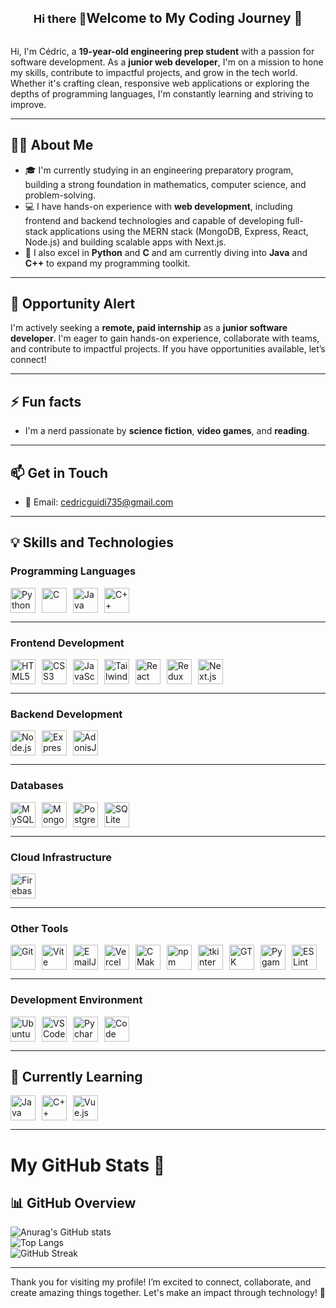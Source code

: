 <div style="display: flex; justify-content: center; align-items: center;">
<h1 style="text-align: center; font-size: 18px">Hi there 👋</h1>
<h2 style="text-align: center;">Welcome to My Coding Journey 🚀</h2>
</div>

Hi, I'm Cédric, a **19-year-old engineering prep student** with a passion for software development. As a **junior web developer**, I'm on a mission to hone my skills, contribute to impactful projects, and grow in the tech world. Whether it's crafting clean, responsive web applications or exploring the depths of programming languages, I'm constantly learning and striving to improve.

---

## 🧑‍💻 About Me

- 🎓 I'm currently studying in an engineering preparatory program, building a strong foundation in mathematics, computer science, and problem-solving.
- 💻 I have hands-on experience with **web development**, including frontend and backend technologies and capable of developing full-stack applications using the MERN stack (MongoDB, Express, React, Node.js) and building scalable apps with Next.js.
- 🐍 I also excel in **Python** and **C** and am currently diving into **Java** and **C++** to expand my programming toolkit.

---

## 🌟 Opportunity Alert

I'm actively seeking a **remote, paid internship** as a **junior software developer**. I'm eager to gain hands-on experience, collaborate with teams, and contribute to impactful projects. If you have opportunities available, let’s connect!

---

## ⚡ Fun facts

- I'm a nerd passionate by **science fiction**, **video games**, and **reading**.

---

## 📫 Get in Touch

- 📧 Email: cedricguidi735@gmail.com
<!-- - [![LinkedIn](https://img.shields.io/badge/LinkedIn-0077B5?logo=linkedin&logoColor=white&style=for-the-badge)](https://linkedin.com/in/yourprofile)
- [![Portfolio](https://img.shields.io/badge/Portfolio-000000?logo=firefox&logoColor=white&style=for-the-badge)](https://yourportfolio.com) -->

---

## 💡 Skills and Technologies


### **Programming Languages**

<div style="display: flex; flex-wrap: wrap; gap: 10px;">  
<img src="https://img.shields.io/badge/Python-3776AB?style=flat&logo=python&logoColor=white&labelColor=FFD43B&color=blue" alt="Python" height="40">  
<img src="https://img.shields.io/badge/C-A8B9CC?style=flat&logo=c&logoColor=black&labelColor=white&color=skyblue" alt="C" height="40">  
<img src="https://img.shields.io/badge/Java-007396?style=flat&logo=oracle&logoColor=white&labelColor=red&color=orange" alt="Java" height="40">  
<img src="https://img.shields.io/badge/C++-00599C?style=flat&logo=cplusplus&logoColor=white&labelColor=black&color=purple" alt="C++" height="40">  
</div>

---

### **Frontend Development**

<div style="display: flex; flex-wrap: wrap; gap: 10px;">  
<img src="https://img.shields.io/badge/HTML5-E34F26?style=flat&logo=html5&logoColor=white&labelColor=orange&color=red" alt="HTML5" height="40">  
<img src="https://img.shields.io/badge/CSS3-1572B6?style=flat&logo=css3&logoColor=white&labelColor=blue&color=cyan" alt="CSS3" height="40">  
<img src="https://img.shields.io/badge/JavaScript-F7DF1E?style=flat&logo=javascript&logoColor=black&labelColor=yellow&color=gold" alt="JavaScript" height="40">  
<img src="https://img.shields.io/badge/Tailwind_CSS-38B2AC?style=flat&logo=tailwind-css&logoColor=white&labelColor=teal&color=green" alt="Tailwind CSS" height="40">  
<img src="https://img.shields.io/badge/React-61DAFB?style=flat&logo=react&logoColor=black&labelColor=skyblue&color=blue" alt="React" height="40">  
<img src="https://img.shields.io/badge/Redux-764ABC?style=flat&logo=redux&logoColor=white&labelColor=purple&color=indigo" alt="Redux Toolkit" height="40">  
<img src="https://img.shields.io/badge/Next.js-000000?style=flat&logo=nextdotjs&logoColor=white&labelColor=gray&color=black" alt="Next.js" height="40">  
</div>

---

### **Backend Development**

<div style="display: flex; flex-wrap: wrap; gap: 10px;">  
<img src="https://img.shields.io/badge/Node.js-339933?style=flat&logo=nodedotjs&logoColor=white&labelColor=green&color=limegreen" alt="Node.js" height="40">  
<img src="https://img.shields.io/badge/Express.js-000000?style=flat&logo=express&logoColor=white&labelColor=gray&color=black" alt="Express.js" height="40">  
<img src="https://img.shields.io/badge/AdonisJS-220052?style=flat&logo=adonisjs&logoColor=white&labelColor=purple&color=maroon" alt="AdonisJS" height="40">  
</div>

---

### **Databases**

<div style="display: flex; flex-wrap: wrap; gap: 10px;">  
<img src="https://img.shields.io/badge/MySQL-4479A1?style=flat&logo=mysql&logoColor=white&labelColor=blue&color=royalblue" alt="MySQL" height="40">  
<img src="https://img.shields.io/badge/MongoDB-47A248?style=flat&logo=mongodb&logoColor=white&labelColor=green&color=limegreen" alt="MongoDB" height="40">  
<img src="https://img.shields.io/badge/PostgreSQL-336791?style=flat&logo=postgresql&logoColor=white&labelColor=blue&color=navy" alt="PostgreSQL" height="40">  
<img src="https://img.shields.io/badge/SQLite-003B57?style=flat&logo=sqlite&logoColor=white&labelColor=teal&color=blue" alt="SQLite" height="40">  
</div>

---

### **Cloud Infrastructure**

<div style="display: flex; flex-wrap: wrap; gap: 10px;"> 
<img src="https://img.shields.io/badge/Firebase-FFCA28?style=flat&logo=firebase&logoColor=black&labelColor=yellow&color=gold" alt="Firebase" height="40">  
</div>

---

### **Other Tools**

<div style="display: flex; flex-wrap: wrap; gap: 10px;">  
  <img src="https://img.shields.io/badge/Git-F05032?logo=git&logoColor=white&style=flat&labelColor=red&color=darkred" alt="Git" height="40">  
  <img src="https://img.shields.io/badge/Vite-646CFF?logo=vite&logoColor=white&style=flat&labelColor=blue&color=darkblue" alt="Vite" height="40">  
  <img src="https://img.shields.io/badge/EmailJS-E4455F?logo=email&logoColor=white&style=flat&labelColor=red&color=darkred" alt="EmailJS" height="40">  
  <img src="https://img.shields.io/badge/Vercel-000000?logo=vercel&logoColor=white&style=flat&labelColor=black&color=gray" alt="Vercel" height="40">  
  <img src="https://img.shields.io/badge/CMake-064F8C?logo=cmake&logoColor=white&style=flat&labelColor=blue&color=darkblue" alt="CMake" height="40">  
  <img src="https://img.shields.io/badge/npm-CB3837?logo=npm&logoColor=white&style=flat&labelColor=red&color=darkred" alt="npm" height="40">  
  <img src="https://img.shields.io/badge/tkinter-FF9900?logo=python&logoColor=white&style=flat&labelColor=orange&color=darkorange" alt="tkinter" height="40">  
  <img src="https://img.shields.io/badge/GTK-5793E3?logo=gtk&logoColor=white&style=flat&labelColor=blue&color=darkblue" alt="GTK" height="40">  
  <img src="https://img.shields.io/badge/Pygame-3776AB?logo=python&logoColor=white&style=flat&labelColor=blue&color=darkblue" alt="Pygame" height="40">  
  <img src="https://img.shields.io/badge/ESLint-4B32C3?logo=eslint&logoColor=white&style=flat&labelColor=purple&color=darkpurple" alt="ESLint" height="40">  
</div>

---

### **Development Environment**

<div style="display: flex; flex-wrap: wrap; gap: 10px;">  
<img src="https://img.shields.io/badge/Ubuntu-E95420?style=flat&logo=ubuntu&logoColor=white&labelColor=orange&color=red" alt="Ubuntu" height="40">
<img src="https://img.shields.io/badge/VS_Code-007ACC?style=flat&logo=visualstudiocode&logoColor=white&labelColor=blue&color=cyan" alt="VS Code" height="40">  
<img src="https://img.shields.io/badge/pycharm-007ACC?style=flat&logo=pycharm&logoColor=white&labelColor=blue&color=cyan" alt="Pycharm" height="40">  
<img src="https://img.shields.io/badge/Code_Bloc-007ACC?style=flat&logo=codebloc&logoColor=white&labelColor=blue&color=cyan" alt="Code bloc" height="40">  
</div>

---

## **🌱 Currently Learning**

<div style="display: flex; flex-wrap: wrap; gap: 10px;"> 
<img src="https://img.shields.io/badge/Java-007396?style=flat&logo=oracle&logoColor=white&labelColor=red&color=orange" alt="Java" height="40">  
<img src="https://img.shields.io/badge/C++-00599C?style=flat&logo=cplusplus&logoColor=white&labelColor=black&color=purple" alt="C++" height="40">   
<img src="https://img.shields.io/badge/VueJS-4FC08D?logo=vue.js&logoColor=white&style=flat&labelColor=purple&color=darkpurple" alt="Vue.js" height="40"> </div>

---

# My GitHub Stats 🚀

## 📊 GitHub Overview

![Anurag's GitHub stats](https://github-readme-stats.vercel.app/api?username=cedric20061&show_icons=true&theme=radical)  
![Top Langs](https://github-readme-stats.vercel.app/api/top-langs/?username=cedric20061&layout=compact&theme=radical)  
![GitHub Streak](https://streak-stats.demolab.com/?user=cedric20061&theme=radical)

---

Thank you for visiting my profile! I’m excited to connect, collaborate, and create amazing things together. Let's make an impact through technology! 🚀

<!--
**cedric20061/cedric20061** is a ✨ _special_ ✨ repository because its `README.md` (this file) appears on your GitHub profile.

Here are some ideas to get you started:

- 🔭 I’m currently working on ...
- 🌱 I’m currently learning ...
- 👯 I’m looking to collaborate on ...
- 🤔 I’m looking for help with ...
- 💬 Ask me about ...
- 📫 How to reach me: ...
- 😄 Pronouns: ...
- ⚡ Fun fact: ...
-->
